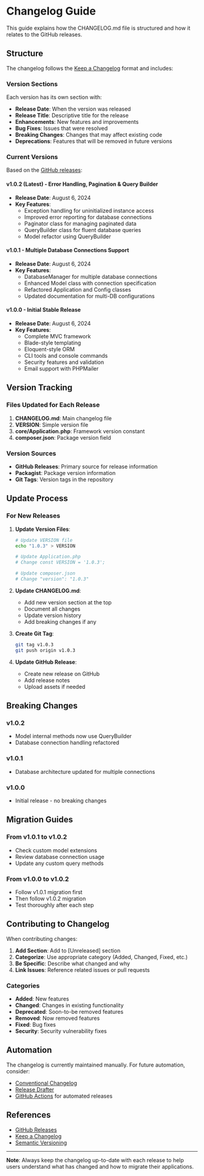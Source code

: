 # Changelog Guide

This guide explains how the CHANGELOG.md file is structured and how it relates to the GitHub releases.

## Structure

The changelog follows the [Keep a Changelog](https://keepachangelog.com/en/1.0.0/) format and includes:

### Version Sections

Each version has its own section with:

- **Release Date**: When the version was released
- **Release Title**: Descriptive title for the release
- **Enhancements**: New features and improvements
- **Bug Fixes**: Issues that were resolved
- **Breaking Changes**: Changes that may affect existing code
- **Deprecations**: Features that will be removed in future versions

### Current Versions

Based on the [GitHub releases](https://github.com/pawan1793/stackvel/releases):

#### v1.0.2 (Latest) - Error Handling, Pagination & Query Builder
- **Release Date**: August 6, 2024
- **Key Features**:
  - Exception handling for uninitialized instance access
  - Improved error reporting for database connections
  - Paginator class for managing paginated data
  - QueryBuilder class for fluent database queries
  - Model refactor using QueryBuilder

#### v1.0.1 - Multiple Database Connections Support
- **Release Date**: August 6, 2024
- **Key Features**:
  - DatabaseManager for multiple database connections
  - Enhanced Model class with connection specification
  - Refactored Application and Config classes
  - Updated documentation for multi-DB configurations

#### v1.0.0 - Initial Stable Release
- **Release Date**: August 6, 2024
- **Key Features**:
  - Complete MVC framework
  - Blade-style templating
  - Eloquent-style ORM
  - CLI tools and console commands
  - Security features and validation
  - Email support with PHPMailer

## Version Tracking

### Files Updated for Each Release

1. **CHANGELOG.md**: Main changelog file
2. **VERSION**: Simple version file
3. **core/Application.php**: Framework version constant
4. **composer.json**: Package version field

### Version Sources

- **GitHub Releases**: Primary source for release information
- **Packagist**: Package version information
- **Git Tags**: Version tags in the repository

## Update Process

### For New Releases

1. **Update Version Files**:
   ```bash
   # Update VERSION file
   echo "1.0.3" > VERSION
   
   # Update Application.php
   # Change const VERSION = '1.0.3';
   
   # Update composer.json
   # Change "version": "1.0.3"
   ```

2. **Update CHANGELOG.md**:
   - Add new version section at the top
   - Document all changes
   - Update version history
   - Add breaking changes if any

3. **Create Git Tag**:
   ```bash
   git tag v1.0.3
   git push origin v1.0.3
   ```

4. **Update GitHub Release**:
   - Create new release on GitHub
   - Add release notes
   - Upload assets if needed

## Breaking Changes

### v1.0.2
- Model internal methods now use QueryBuilder
- Database connection handling refactored

### v1.0.1
- Database architecture updated for multiple connections

### v1.0.0
- Initial release - no breaking changes

## Migration Guides

### From v1.0.1 to v1.0.2
- Check custom model extensions
- Review database connection usage
- Update any custom query methods

### From v1.0.0 to v1.0.2
- Follow v1.0.1 migration first
- Then follow v1.0.2 migration
- Test thoroughly after each step

## Contributing to Changelog

When contributing changes:

1. **Add Section**: Add to [Unreleased] section
2. **Categorize**: Use appropriate category (Added, Changed, Fixed, etc.)
3. **Be Specific**: Describe what changed and why
4. **Link Issues**: Reference related issues or pull requests

### Categories

- **Added**: New features
- **Changed**: Changes in existing functionality
- **Deprecated**: Soon-to-be removed features
- **Removed**: Now removed features
- **Fixed**: Bug fixes
- **Security**: Security vulnerability fixes

## Automation

The changelog is currently maintained manually. For future automation, consider:

- [Conventional Changelog](https://github.com/conventional-changelog/conventional-changelog)
- [Release Drafter](https://github.com/release-drafter/release-drafter)
- [GitHub Actions](https://github.com/features/actions) for automated releases

## References

- [GitHub Releases](https://github.com/pawan1793/stackvel/releases)
- [Keep a Changelog](https://keepachangelog.com/en/1.0.0/)
- [Semantic Versioning](https://semver.org/spec/v2.0.0.html)

---

**Note**: Always keep the changelog up-to-date with each release to help users understand what has changed and how to migrate their applications. 